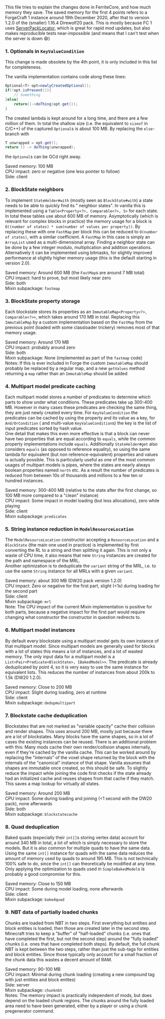 This file tries to explain the changes done in FerriteCore, and how much memory they save. The saved memory for the
first 4 points refers to a ForgeCraft 1 instance around 19th December 2020, after that to version 1.2.0 of the (smaller)
1.16.4 Direwolf20 pack. This is mostly because FC 1 uses [ServerPackLocator](https://github.com/cpw/serverpacklocator/),
which is great for rapid mod updates, but also makes reproducible tests near-impossible (and means that I can't test
when the server is down :smile:)

### 1. Optionals in `KeyValueCondition`

This change is made obsolete by the 4th point, it is only included in this list for completeness.

The vanilla implementation contains code along these lines:

```java
Optional<T> opt=newlyCreatedOptional();
if(!opt.isPresent()){
    // Something
}else{
    return()->doThing(opt.get());
}
```

The created lambda is kept around for a long time, and there are a few million of them. In
total the shallow size (i.e. the equivalent to `sizeof` in C/C++) of the captured
`Optional`s is about 100 MB. By replacing the `else`-branch with
```java
T unwrapped = opt.get();
return () -> doThing(unwrapped);
```
the `Optional`s can be GCd right away.

Saved memory: 100 MB  
CPU impact: zero or negative (one less pointer to follow)  
Side: client  

### 2. BlockState neighbors

To implement `StateHolder#with` (mostly seen as `BlockState#with`) a state needs to be able to quickly find its "
neighbor states". In vanilla this is implemented using a
`Table<Property<?>, Comparable<?>, S>` for each state. In total these tables use about 600 MB of memory.
Asymptotically (which is relevant for complex blocks in practice) the memory usage for a block
is `O((number of states) * sum(number of values per property))`. By replacing these with one `FastMap` per block this
can be reduced to `O(number of states)`, with a similar coefficient. A `FastMap` in this case is simply an `ArrayList`
used as a multi-dimensional array. Finding a neighbor state can be done by a few integer modulo, multiplication and
addition operations. Alternatively it can be implemented using bitmasks, for slightly improved performance at slightly
higher memory usage (this is the default starting in version 2.0).

Saved memory: Around 600 MB (the `FastMap`s are around 7 MB total)  
CPU impact: hard to prove, but most likely near zero  
Side: both  
Mixin subpackage: `fastmap`

### 3. BlockState property storage
Each blockstate stores its properties as an `ImmutableMap<Property<?>, Comparable<?>>`, which takes around 170 MB in
total. Replacing this `ImmutableMap` by a custom implementation based on the `FastMap` from the previous point (loaded
with some classloader trickery) removes most of that memory usage.

Saved memory: Around 170 MB  
CPU impact: probably around zero  
Side: both  
Mixin subpackage: None (implemented as part of the `fastmap` code)  
Notes: If this is ever included in Forge the custom `ImmutableMap` should probably be replaced by a regular map, and a
new `getValues` method returning a `map` rather than an `ImmutableMap` should be added

### 4. Multipart model predicate caching

Each multipart model stores a number of predicates to determine which parts to show under what conditions. These
predicates take up 300-400 MB. However in many cases these predicates are checking the same thing, they are just newly
created every time. For
`KeyValueCondition` the predicates can be cached by using the property and its value as a key, for `And/OrCondition` (
and multi-value `KeyValueCondition`s) the key is the list of input predicates sorted by hash value.  
One detail that makes this even more effective is that a block can never have two properties that are equal according
to `equals`, while the common property implementations include `equals`. Additionally `StateHolder#get` also
considers `equals` (as opposed to reference equality), so using the same lambda for equivalent (but non
reference-equivalent) properties and values is actually possible. This is particularly useful as one of the most common
usages of multipart models is pipes, where the states are nearly always boolean properties named `north` etc. As a
result the number of predicates is reduced from between 10s of thousands and millions to a few ten or hundred instances.

Saved memory: 300-400 MB (relative to the state after the first change, so 100 MB more compared to a "clean" instance)  
CPU impact: Some impact in model loading (but less allocations), zero while playing  
Side: client  
Mixin subpackage: `predicates`

### 5. String instance reduction in `ModelResourceLocation`

The `ModelResourceLocation` constructor accepting a `ResourceLocation` and a `BlockState`
(the main one used in practice) is implemented by first converting the RL to a string and then splitting it again. This
is not only a waste of CPU time, it also means that new
`String` instances are created for the path and namespace of the MRL.  
Another optimization is to deduplicate the `variant` string of the MRL, i.e. to use the same `String` instance for all
MRLs with a given `variant`.

Saved memory: about 300 MB (DW20 pack version 1.2.0)  
CPU impact: Zero or negative for the first part, slight (<1s) during loading for the second part  
Side: client  
Mixin subpackage: `mrl`  
Note: The CPU impact of the current Mixin implementation is positive for both parts, because a negative impact for the
first part would require changing what constructor the constructor in question redirects to.

### 6. Multipart model instances
By default every blockstate using a multipart model gets its own instance of that multipart model. Since multipart
models are generally used for blocks with a lot of states this means a lot of instances, and a lot of wasted memory. The
only input data for a multipart model is a `List<Pair<Predicate<BlockState>, IBakedModel>>`. The predicate is already
deduplicated by point 4, so it is very easy to use the same instance for equivalent lists. This reduces the number of
instances from about 200k to 1.5k (DW20 1.2.0).

Saved memory: Close to 200 MB  
CPU impact: Slight during loading, zero at runtime  
Side: client  
Mixin subpackage: `dedupmultipart`

### 7. Blockstate cache deduplication

Blockstates that are not marked as "variable opacity" cache their collision and render shapes. This uses around 200 MB,
mostly just because there are a lot of blockstates. Many blocks have the same shapes, so in a lot of cases the existing
instances can be reused. There is an additional problem with this: Many mods cache their own render/collision shapes
internally, even if they're cached by the vanilla cache. This can be worked around by replacing the "internals" of the
voxel shape returned by the block with the internals of the "canonical" instance of that shape. Vanilla assumes that
shapes are immutable once created, so this should be safe. To slightly reduce the impact while joining the code first
checks if the state already had an initialized cache and reuses shapes from that cache if they match. This saves a map
lookup for virtually all states.

Saved memory: Around 200 MB  
CPU impact: Some during loading and joining (<1 second with the DW20 pack), none afterwards  
Side: both  
Mixin subpackage: `blockstatecache`

### 8. Quad deduplication

Baked quads (especially their `int[]`s storing vertex data) account for around 340 MB in total, a lot of which is simply
necessary to store the models. But it is also common for multiple quads to have the same data. Using the same `int[]`
instance for quads with the same data reduces the amount of memory used by quads to around 195 MB. This is not
technically 100% safe to do, since the `int[]` can theoretically be modified at any time. Only applying the optimization
to quads used in `SimpleBakedModel`s is probably a good compromise for this.

Saved memory: Close to 150 MB  
CPU impact: Some during model loading, none afterwards  
Side: client  
Mixin subpackage: `bakedquad`

### 9. NBT data of partially loaded chunks

Chunks are loaded from NBT in two steps. First everything but entities and block entities is loaded, then those are
created later in the second step. Minecraft tries to keep a "buffer" of "half-loaded" chunks (i.e. ones that have
completed the first, but not the second step) around the "fully loaded" chunks (i.e. ones that have completed both
steps). By default, the full chunk NBT is kept between the two steps, rather than just the sub-tags for entities and
block entities. Since those typically only account for a small fraction of the chunk data this wastes a decent amount of
RAM.

Saved memory: 90-100 MB  
CPU impact: Minimal during chunk loading (creating a new compound tag with just entities and block entites)  
Side: server  
Mixin subpackage: `chunknbt`  
Notes: The memory impact is practically independent of mods, but does depend on the loaded chunk regions. The chunks
around the fully loaded area need to have been generated, either by a player or using a chunk pregenerator command.

